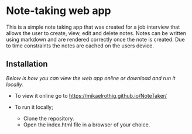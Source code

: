 # Note-taking web app

This is a simple note taking app that was created for a job interview that allows the user to create, view, edit and delete notes. 
Notes can be written using markdown and are rendered correctly once the note is created. Due to time constraints the notes are cached on the users device. 

## Installation

*Below is how you can view the web app online or download and run it locally.*

* To view it online go to https://mikaelrothig.github.io/NoteTaker/

* To run it locally;
  * Clone the repository.
  * Open the index.html file in a browser of your choice.
